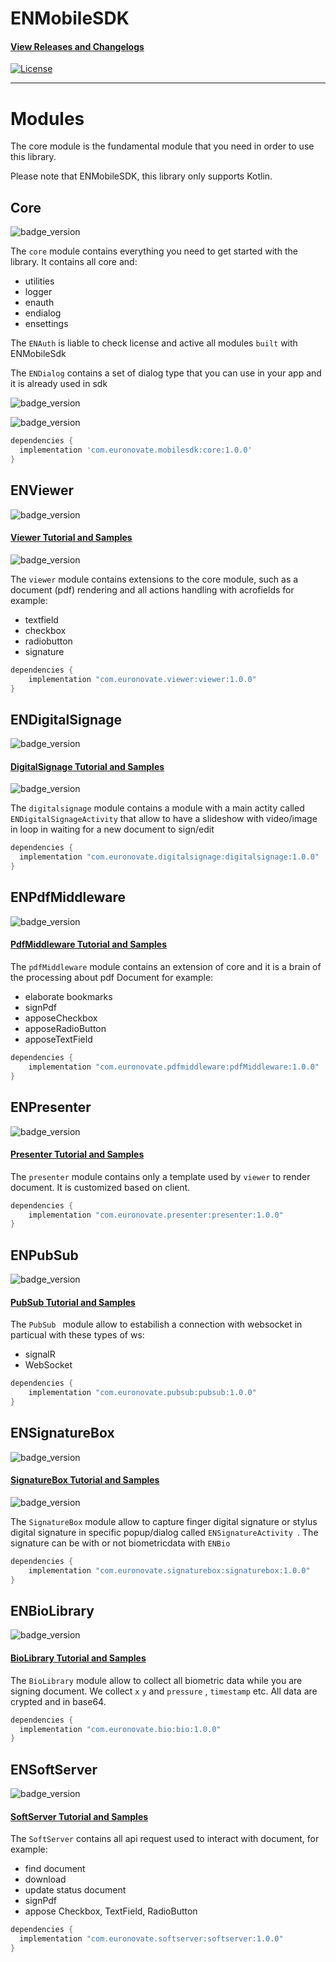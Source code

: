 # ENMobileSDK

#### [View Releases and Changelogs](https://github.com/euronovate/mobilesdk_android/releases)

[![License](https://img.shields.io/badge/License-Apache%202.0-blue.svg)](https://opensource.org/licenses/Apache-2.0)

---



# Modules

The core module is the fundamental module that you need in order to use this library.

Please note that ENMobileSDK, this library only supports Kotlin.

## Core

![badge_version](Core/badge_version.svg)


The `core` module contains everything you need to get started with the library. It contains all
core and:

* utilities
* logger
* enauth
* endialog
* ensettings

The `ENAuth` is liable to check license and active all modules `built` with ENMobileSdk

The `ENDialog` contains a set of dialog type that you can use in your app and it is already used in sdk

![badge_version](Core/positivedialog.png)

![badge_version](Core/progressdialog.png)


```gradle
dependencies {
  implementation 'com.euronovate.mobilesdk:core:1.0.0'
}
```

## ENViewer

![badge_version](Viewer/badge_version.svg)

#### [Viewer Tutorial and Samples](viewer/readme.md)

![badge_version](Viewer/imgViewer.png)
 
The `viewer` module contains extensions to the core module, such as a document (pdf) rendering and all actions handling with acrofields for example:

* textfield
* checkbox
* radiobutton
* signature

```gradle
dependencies {
 	implementation "com.euronovate.viewer:viewer:1.0.0"
}
```
 
## ENDigitalSignage

![badge_version](DigitalSignage/badge_version.svg)


#### [DigitalSignage Tutorial and Samples](digitalsignage/readme.md)

![badge_version](DigitalSignage/slideshow.png)

The `digitalsignage` module contains a module with a main actity called `ENDigitalSignageActivity` that allow to have a slideshow with video/image in loop in waiting for a new document to sign/edit

```gradle
dependencies {
  implementation "com.euronovate.digitalsignage:digitalsignage:1.0.0"
}
```

## ENPdfMiddleware

![badge_version](PdfMiddleware/badge_version.svg)


#### [PdfMiddleware Tutorial and Samples](PdfMiddleware/readme.md)

The `pdfMiddleware` module contains an extension of core and it is a brain of the processing about pdf Document for example:

* elaborate bookmarks
* signPdf
* apposeCheckbox
* apposeRadioButton
* apposeTextField

```gradle
dependencies {
    implementation "com.euronovate.pdfmiddleware:pdfMiddleware:1.0.0"
}
```

## ENPresenter

![badge_version](presenter/badge_version.svg)


#### [Presenter Tutorial and Samples](presenter/readme.md)

The `presenter` module contains only a template used by `viewer` to render document. It is customized based on client.

```gradle
dependencies {
    implementation "com.euronovate.presenter:presenter:1.0.0"
}
```

## ENPubSub

![badge_version](PubSub/badge_version.svg)


#### [PubSub Tutorial and Samples](pubsub/readme.md)

The `PubSub ` module allow to estabilish a connection with websocket in particual with these types of ws:

* signalR
* WebSocket



```gradle
dependencies {
    implementation "com.euronovate.pubsub:pubsub:1.0.0"
}
```

## ENSignatureBox

![badge_version](SignatureBox/badge_version.svg)


#### [SignatureBox Tutorial and Samples](signaturebox/readme.md)

![badge_version](SignatureBox/imgSignatureBox.png)

The `SignatureBox` module allow to capture finger digital signature or stylus digital signature in specific popup/dialog called `ENSignatureActivity `. The signature can be with or not biometricdata with `ENBio`

```gradle
dependencies {
	implementation "com.euronovate.signaturebox:signaturebox:1.0.0"
}
```

## ENBioLibrary

![badge_version](BioLibrary/badge_version.svg)


#### [BioLibrary Tutorial and Samples](biolibrary/readme.md)

The `BioLibrary` module allow to collect all biometric data while you are signing document. We collect `x` `y` and `pressure` , `timestamp` etc. All data are crypted and in base64.

```gradle
dependencies {
  implementation "com.euronovate.bio:bio:1.0.0"
}
```

## ENSoftServer

![badge_version](SoftServer/badge_version.svg)


#### [SoftServer Tutorial and Samples](softserver/readme.md)

The `SoftServer` contains all api request used to interact with document, for example:

* find document
* download
* update status document
* signPdf
* appose Checkbox, TextField, RadioButton

```gradle
dependencies {
  implementation "com.euronovate.softserver:softserver:1.0.0"
}
```